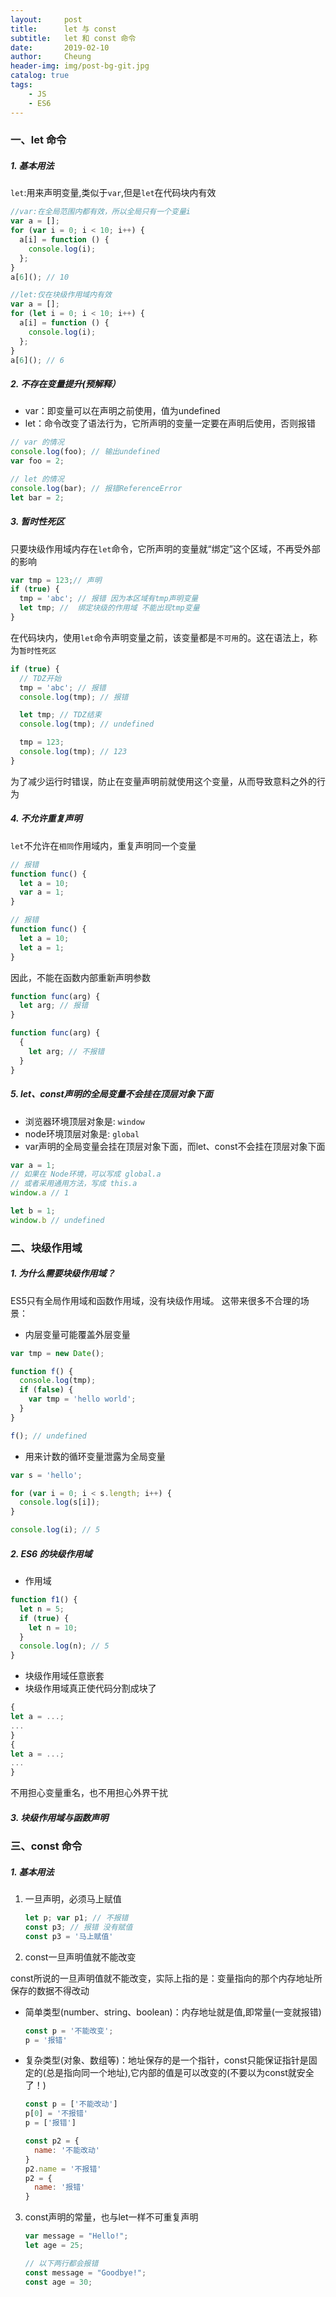 ```yaml
---
layout:     post
title:      let 与 const
subtitle:   let 和 const 命令
date:       2019-02-10
author:     Cheung
header-img: img/post-bg-git.jpg
catalog: true
tags:
    - JS
    - ES6
---
```


### 一、let 命令

##### 1. 基本用法

`let`:用来声明变量,类似于`var`,但是`let`在代码块内有效

```js
//var:在全局范围内都有效，所以全局只有一个变量i
var a = [];
for (var i = 0; i < 10; i++) {
  a[i] = function () {
    console.log(i);
  };
}
a[6](); // 10
```

```js
//let:仅在块级作用域内有效
var a = [];
for (let i = 0; i < 10; i++) {
  a[i] = function () {
    console.log(i);
  };
}
a[6](); // 6
```

##### 2. 不存在变量提升(预解释）

* var：即变量可以在声明之前使用，值为undefined
* let：命令改变了语法行为，它所声明的变量一定要在声明后使用，否则报错

```js
// var 的情况
console.log(foo); // 输出undefined
var foo = 2;

// let 的情况
console.log(bar); // 报错ReferenceError
let bar = 2;
```
##### 3. 暂时性死区

只要块级作用域内存在`let`命令，它所声明的变量就“绑定”这个区域，不再受外部的影响

```js
var tmp = 123;// 声明
if (true) {
  tmp = 'abc'; // 报错 因为本区域有tmp声明变量
  let tmp; //  绑定块级的作用域 不能出现tmp变量
}
```
在代码块内，使用`let`命令声明变量之前，该变量都是`不可用`的。这在语法上，称为`暂时性死区`
```js
if (true) {
  // TDZ开始
  tmp = 'abc'; // 报错
  console.log(tmp); // 报错

  let tmp; // TDZ结束
  console.log(tmp); // undefined

  tmp = 123;
  console.log(tmp); // 123
}
```

为了减少运行时错误，防止在变量声明前就使用这个变量，从而导致意料之外的行为

##### 4. 不允许重复声明

`let`不允许在`相同`作用域内，重复声明同一个变量

```js
// 报错
function func() {
  let a = 10;
  var a = 1;
}

// 报错
function func() {
  let a = 10;
  let a = 1;
}
```
因此，不能在函数内部重新声明参数

```js
function func(arg) {
  let arg; // 报错
}

function func(arg) {
  {
    let arg; // 不报错
  }
}
```

##### 5. let、const声明的全局变量不会挂在顶层对象下面

* 浏览器环境顶层对象是: `window`
* node环境顶层对象是: `global`
* var声明的全局变量会挂在顶层对象下面，而let、const不会挂在顶层对象下面

```js
var a = 1;
// 如果在 Node环境，可以写成 global.a
// 或者采用通用方法，写成 this.a
window.a // 1

let b = 1;
window.b // undefined
```

### 二、块级作用域

##### 1. 为什么需要块级作用域？

ES5只有全局作用域和函数作用域，没有块级作用域。
这带来很多不合理的场景：
* 内层变量可能覆盖外层变量
```js
var tmp = new Date();

function f() {
  console.log(tmp);
  if (false) {
    var tmp = 'hello world';
  }
}

f(); // undefined
```
* 用来计数的循环变量泄露为全局变量
```js
var s = 'hello';

for (var i = 0; i < s.length; i++) {
  console.log(s[i]);
}

console.log(i); // 5
```

##### 2. ES6 的块级作用域

* 作用域
```js
function f1() {
  let n = 5;
  if (true) {
    let n = 10;
  }
  console.log(n); // 5
}
```
* 块级作用域任意嵌套
* 块级作用域真正使代码分割成块了
```js
{
let a = ...;
...
}
{
let a = ...;
...
}
```
不用担心变量重名，也不用担心外界干扰

##### 3. 块级作用域与函数声明 

### 三、const 命令
##### 1. 基本用法
1. 一旦声明，必须马上赋值
    ```js
    let p; var p1; // 不报错
    const p3; // 报错 没有赋值
    const p3 = '马上赋值'
    ```
2. const一旦声明值就不能改变

const所说的一旦声明值就不能改变，实际上指的是：变量指向的那个内存地址所保存的数据不得改动
* 简单类型(number、string、boolean)：内存地址就是值,即常量(一变就报错)

  ```js
  const p = '不能改变';
  p = '报错'
  ```
* 复杂类型(对象、数组等)：地址保存的是一个指针，const只能保证指针是固定的(总是指向同一个地址),它内部的值是可以改变的(不要以为const就安全了！)
  ```js
  const p = ['不能改动']
  p[0] = '不报错'
  p = ['报错']

  const p2 = {
    name: '不能改动'
  }
  p2.name = '不报错'
  p2 = {
    name: '报错'
  }
  ```
3.  const声明的常量，也与let一样不可重复声明
    ```js
    var message = "Hello!";
    let age = 25;

    // 以下两行都会报错
    const message = "Goodbye!";
    const age = 30;
    ```